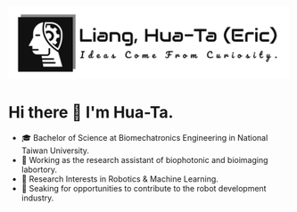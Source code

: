 <!--
**htliang517/htliang517** is a ✨ _special_ ✨ repository because its `README.md` (this file) appears on your GitHub profile.
** Go to : "https://shields.io/" to create badges.
-->
<p align="center">
  <img src="assets\logo_white_BG_github.png" />
</p>

# Hi there 👋 I'm Hua-Ta.

- 🎓 Bachelor of Science at Biomechatronics Engineering in National Taiwan University.
- 💼 Working as the research assistant of biophotonic and bioimaging labortory.
- 📌 Research Interests in Robotics & Machine Learning.
- 👯 Seaking for opportunities to contribute to the robot development industry.
